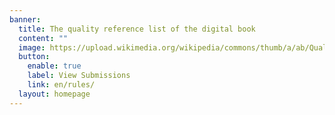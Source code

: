 ```yaml
---
banner:
  title: The quality reference list of the digital book
  content: ""
  image: https://upload.wikimedia.org/wikipedia/commons/thumb/a/ab/Quality_assurance_oaicons.png/677px-Quality_assurance_oaicons.png?20211028203946
  button:
    enable: true
    label: View Submissions
    link: en/rules/
  layout: homepage
---
```


<div class="cover"></div>

